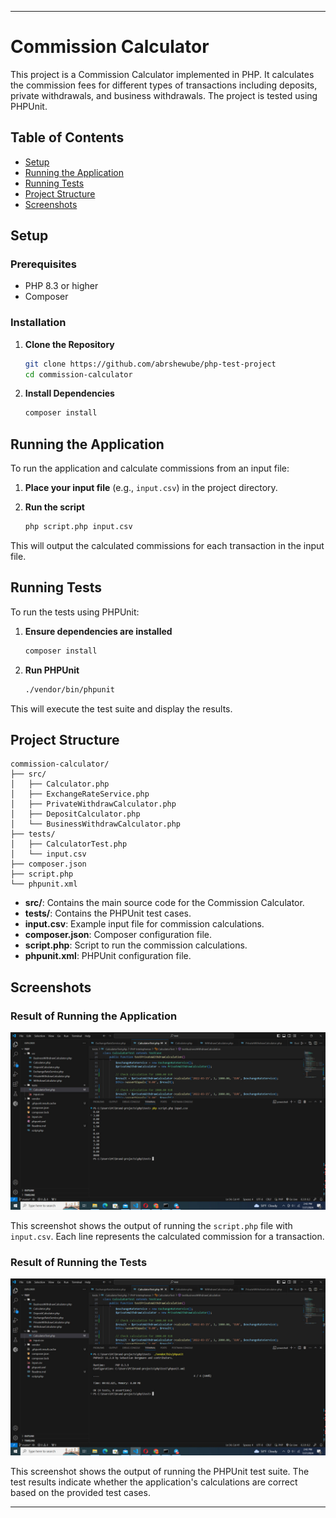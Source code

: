 
---

# Commission Calculator

This project is a Commission Calculator implemented in PHP. It calculates the commission fees for different types of transactions including deposits, private withdrawals, and business withdrawals. The project is tested using PHPUnit.

## Table of Contents
- [Setup](#setup)
- [Running the Application](#running-the-application)
- [Running Tests](#running-tests)
- [Project Structure](#project-structure)
- [Screenshots](#screenshots)


## Setup

### Prerequisites
- PHP 8.3 or higher
- Composer

### Installation

1. **Clone the Repository**

   ```sh
   git clone https://github.com/abrshewube/php-test-project
   cd commission-calculator
   ```

2. **Install Dependencies**

   ```sh
   composer install
   ```

## Running the Application

To run the application and calculate commissions from an input file:

1. **Place your input file** (e.g., `input.csv`) in the project directory.

2. **Run the script**

   ```sh
   php script.php input.csv
   ```

This will output the calculated commissions for each transaction in the input file.

## Running Tests

To run the tests using PHPUnit:

1. **Ensure dependencies are installed**

   ```sh
   composer install
   ```

2. **Run PHPUnit**

   ```sh
   ./vendor/bin/phpunit
   ```

This will execute the test suite and display the results.

## Project Structure
```
commission-calculator/
├── src/
│   ├── Calculator.php
│   ├── ExchangeRateService.php
│   ├── PrivateWithdrawCalculator.php
│   ├── DepositCalculator.php
│   └── BusinessWithdrawCalculator.php
├── tests/
│   ├── CalculatorTest.php
│   └── input.csv
├── composer.json
├── script.php
└── phpunit.xml
```

- **src/**: Contains the main source code for the Commission Calculator.
- **tests/**: Contains the PHPUnit test cases.
- **input.csv**: Example input file for commission calculations.
- **composer.json**: Composer configuration file.
- **script.php**: Script to run the commission calculations.
- **phpunit.xml**: PHPUnit configuration file.

## Screenshots

### Result of Running the Application

![Result](screenshots/result.jpg)

This screenshot shows the output of running the `script.php` file with `input.csv`. Each line represents the calculated commission for a transaction.

### Result of Running the Tests

![Test](screenshots/test.jpg)

This screenshot shows the output of running the PHPUnit test suite. The test results indicate whether the application's calculations are correct based on the provided test cases.

---


